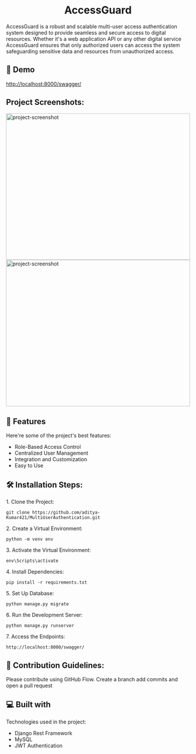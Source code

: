 <h1 align="center" id="title">AccessGuard</h1>

<p id="description">AccessGuard is a robust and scalable multi-user access authentication system designed to provide seamless and secure access to digital resources. Whether it's a web application API or any other digital service AccessGuard ensures that only authorized users can access the system safeguarding sensitive data and resources from unauthorized access.</p>

<h2>🚀 Demo</h2>

[http://localhost:8000/swagger/](http://localhost:8000/swagger/)

<h2>Project Screenshots:</h2>

<img src="https://i.ibb.co/jHGJ1K9/Screenshot-186.png" alt="project-screenshot" width="100%" height="400/">

<img src="https://i.ibb.co/NN8gXjV/Screenshot-185.png" alt="project-screenshot" width="100%" height="400/">

  
  
<h2>🧐 Features</h2>

Here're some of the project's best features:

*   Role-Based Access Control
*   Centralized User Management
*   Integration and Customization
*   Easy to Use

<h2>🛠️ Installation Steps:</h2>

<p>1. Clone the Project:</p>

```
git clone https://github.com/aditya-Kumar421/MultiUserAuthentication.git
```

<p>2. Create a Virtual Environment:</p>

```
python -m venv env
```

<p>3. Activate the Virtual Environment:</p>

```
env\Scripts\activate
```

<p>4. Install Dependencies:</p>

```
pip install -r requirements.txt
```

<p>5. Set Up Database:</p>

```
python manage.py migrate
```

<p>6. Run the Development Server:</p>

```
python manage.py runserver
```

<p>7. Access the Endpoints:</p>

```
http://localhost:8000/swagger/
```

<h2>🍰 Contribution Guidelines:</h2>

Please contribute using GitHub Flow. Create a branch add commits and open a pull request

  
  
<h2>💻 Built with</h2>

Technologies used in the project:

*   Django Rest Framework
*   MySQL
*   JWT Authentication